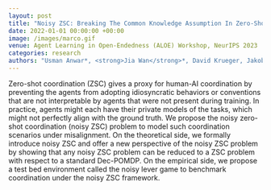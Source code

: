 ```yaml
---
layout: post
title: "Noisy ZSC: Breaking The Common Knowledge Assumption In Zero-Shot Coordination Games"
date: 2022-01-01 00:00:00 +00:00
image: /images/marco.gif
venue: Agent Learning in Open-Endedness (ALOE) Workshop, NeurIPS 2023
categories: research
authors: "Usman Anwar*, <strong>Jia Wan</strong>*, David Krueger, Jakob Foerster"
---
```

Zero-shot coordination (ZSC) gives a proxy for human-AI coordination by preventing the agents from adopting idiosyncratic behaviors or conventions that are not interpretable by agents that were not present during training. In practice, agents might each have their private models of the tasks, which might not perfectly align with the ground truth. We propose the noisy zero-shot coordination (noisy ZSC) problem to model such coordination scenarios under misalignment. On the theoretical side, we formally introduce noisy ZSC and offer a new perspective of the noisy ZSC problem by showing that any noisy ZSC problem can be reduced to a ZSC problem with respect to a standard Dec-POMDP. On the empirical side, we propose a test bed environment called the noisy lever game to benchmark coordination under the noisy ZSC framework. 